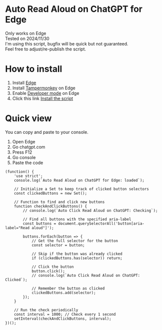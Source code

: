 # Auto Read Aloud on ChatGPT for Edge
Only works on Edge  
Tested on 2024/11/30  
I'm using this script, bugfix will be quick but not guaranteed.  
Feel free to adjust/re-publish the script.

# How to install
1. Install [Edge](https://www.microsoft.com/en-us/edge/download) 
1. Install [Tampermonkey](https://microsoftedge.microsoft.com/addons/detail/tampermonkey/iikmkjmpaadaobahmlepeloendndfphd) on Edge 
1. Enable [Developer mode](https://learn.microsoft.com/en-us/microsoft-edge/extensions-chromium/getting-started/extension-sideloading) on Edge
1. Click this link [Install the script](https://raw.githubusercontent.com/iha-hiroa/Auto-Read-Aloud-on-ChatGPT-for-Edge/refs/heads/main/main.user.js)

# Quick view
You can copy and paste to your console.  
1. Open Edge
2. Go chatgpt.com
3. Press F12
4. Go console
5. Paste the code
```
(function() {
    'use strict';
    console.log(`Auto Read Aloud on ChatGPT for Edge: loaded`);

    // Initialize a Set to keep track of clicked button selectors
    const clickedButtons = new Set();

    // Function to find and click new buttons
    function checkAndClickButtons() {
        // console.log(`Auto Click Read Aloud on ChatGPT: Checking`);

        // Find all buttons with the specified aria-label
        const buttons = document.querySelectorAll('button[aria-label="Read aloud"]');

        buttons.forEach(button => {
            // Get the full selector for the button
            const selector = button;

            // Skip if the button was already clicked
            if (clickedButtons.has(selector)) return;

            // Click the button
            button.click();
            // console.log(`Auto Click Read Aloud on ChatGPT: Clicked`);

            // Remember the button as clicked
            clickedButtons.add(selector);
        });
    }

    // Run the check periodically
    const interval = 1000; // Check every 1 second
    setInterval(checkAndClickButtons, interval);
})();
```
